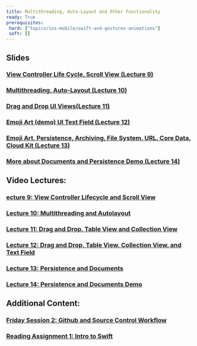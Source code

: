 ```yaml
---
title: Multithreading, Auto-Layout and Other Functionality
ready: True
prerequisites:
 hard: ["topics/ios-mobile/swift-and-gestures-animations"]
 soft: []
---
```


## Slides

### [View Controller Life Cycle, Scroll View (Lecture 9)](Lecture%209%20Slides.pdf)

### [Multithreading, Auto-Layout (Lecture 10)](Lecture%2010%20Slides.pdf)

### [Drag and Drop UI Views(Lecture 11)](Lecture%2011%20Slides.pdf)

### [Emoji Art (demo) UI Text Field (Lecture 12)](Lecture%2012%20Slides.pdf)

### [Emoji Art, Persistence, Archiving, File System, URL, Core Data, Cloud Kit (Lecture 13)](Lecture%2013%20Slides.pdf)

### [More about Documents and Persistence Demo (Lecture 14)](Lecture%2014%20Slides.pdf)

## Video Lectures:

### [ecture 9: View Controller Lifecycle and Scroll View](https://www.youtube.com/watch?v=tLsPoVDXDG8&list=PLPA-ayBrweUzGFmkT_W65z64MoGnKRZMq&index=10)

### [Lecture 10: Multithreading and Autolayout](https://www.youtube.com/watch?v=kl2bDYiSgoc&list=PLPA-ayBrweUzGFmkT_W65z64MoGnKRZMq&index=11)

### [Lecture 11: Drag and Drop, Table View and Collection View](https://www.youtube.com/watch?v=M3X9o9wbn9o&list=PLPA-ayBrweUzGFmkT_W65z64MoGnKRZMq&index=13)

### [Lecture 12: Drag and Drop, Table View, Collection View, and Text Field](https://www.youtube.com/watch?v=cTUlAXBiTho&list=PLPA-ayBrweUzGFmkT_W65z64MoGnKRZMq&index=14)

### [Lecture 13: Persistence and Documents](https://www.youtube.com/watch?v=ckCjIJbxYLY&list=PLPA-ayBrweUzGFmkT_W65z64MoGnKRZMq&index=15)

### [Lecture 14: Persistence and Documents Demo](https://www.youtube.com/watch?v=gs3kj4XsqdY&list=PLPA-ayBrweUzGFmkT_W65z64MoGnKRZMq&index=16)

## Additional Content:

### [Friday Session 2: Github and Source Control Workflow](https://www.youtube.com/watch?v=LvhXql24EOs&list=PLPA-ayBrweUzGFmkT_W65z64MoGnKRZMq&index=12)

### [Reading Assignment 1: Intro to Swift](Reading%201_%20Intro%20to%20Swift.pdf)
